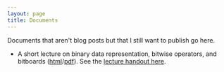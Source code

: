 ```yaml
---
layout: page
title: Documents
---
```


Documents that aren't blog posts but that I still want to publish go
here.

-   A short lecture on binary data representation, bitwise operators, and bitboards
    ([html](bitwise-bitboards.html)/[pdf](bitwise-bitboards.pdf)). See the
    [lecture handout here](bitwise-bitboards-handout.pdf).

